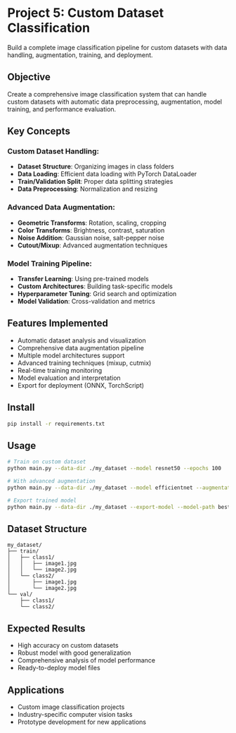 # Project 5: Custom Dataset Classification

Build a complete image classification pipeline for custom datasets with data handling, augmentation, training, and deployment.

## Objective
Create a comprehensive image classification system that can handle custom datasets with automatic data preprocessing, augmentation, model training, and performance evaluation.

## Key Concepts

### Custom Dataset Handling:
- **Dataset Structure**: Organizing images in class folders
- **Data Loading**: Efficient data loading with PyTorch DataLoader
- **Train/Validation Split**: Proper data splitting strategies
- **Data Preprocessing**: Normalization and resizing

### Advanced Data Augmentation:
- **Geometric Transforms**: Rotation, scaling, cropping
- **Color Transforms**: Brightness, contrast, saturation
- **Noise Addition**: Gaussian noise, salt-pepper noise
- **Cutout/Mixup**: Advanced augmentation techniques

### Model Training Pipeline:
- **Transfer Learning**: Using pre-trained models
- **Custom Architectures**: Building task-specific models
- **Hyperparameter Tuning**: Grid search and optimization
- **Model Validation**: Cross-validation and metrics

## Features Implemented
- Automatic dataset analysis and visualization
- Comprehensive data augmentation pipeline
- Multiple model architectures support
- Advanced training techniques (mixup, cutmix)
- Real-time training monitoring
- Model evaluation and interpretation
- Export for deployment (ONNX, TorchScript)

## Install
```bash
pip install -r requirements.txt
```

## Usage
```bash
# Train on custom dataset
python main.py --data-dir ./my_dataset --model resnet50 --epochs 100

# With advanced augmentation
python main.py --data-dir ./my_dataset --model efficientnet --augmentation advanced

# Export trained model
python main.py --data-dir ./my_dataset --export-model --model-path best_model.pth
```

## Dataset Structure
```
my_dataset/
├── train/
│   ├── class1/
│   │   ├── image1.jpg
│   │   └── image2.jpg
│   └── class2/
│       ├── image1.jpg
│       └── image2.jpg
└── val/
    ├── class1/
    └── class2/
```

## Expected Results
- High accuracy on custom datasets
- Robust model with good generalization
- Comprehensive analysis of model performance
- Ready-to-deploy model files

## Applications
- Custom image classification projects
- Industry-specific computer vision tasks
- Prototype development for new applications
